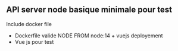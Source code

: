 ## API server node basique minimale pour test 
Include docker file 
+ Dockerfile valide NODE FROM node:14 + vuejs deployement 
+ Vue js pour test